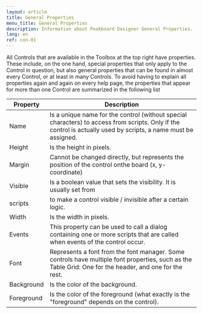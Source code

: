 ```yaml
---
layout: article
title: General Properties
menu_title: General Properties
description: Information about Peakboard Designer General Properties.
lang: en
ref: con-01
---
```


All Controls that are available in the Toolbox at the top right have properties. These include, on the one hand, special properties that only apply to the Control in question, but also general properties that can be found in almost every Control, or at least in many Controls. To avoid having to explain all properties again and again on every help page, the properties that appear for more than one Control are summarized in the following list

| **Property**   | **Description** |
|------------|-------------|
| Name       |	Is a unique name for the control (without special characters) to access from scripts. Only if the control is actually used by scripts, a name must be assigned. |
| Height     | Is the height in pixels.|
| Margin     | Cannot be changed directly, but represents the position of the control onthe board (x, y-coordinate) |
| Visible    |	Is a boolean value that sets the visibility. It is usually set from |
| scripts    | to make a control visible / invisible after a certain logic.
| Width      |	Is the width in pixels.	|
| Events     |	This property can be used to call a dialog containing one or more scripts that are called when events of the control occur.	|
| Font       |	Represents a font from the font manager. Some controls have multiple font properties, such as the Table Grid: One for the header, and one for the rest.	|
| Background |	Is the color of the background.
| Foreground |	Is the color of the foreground (what exactly is the "foreground" depends on the control). |
